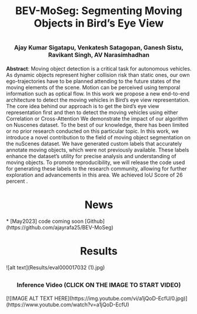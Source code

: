 <h1 align="center">BEV-MoSeg: Segmenting Moving Objects in Bird’s Eye View</h1>         
<h1 align="center"><font size="3">Ajay Kumar Sigatapu, Venkatesh Satagopan, Ganesh Sistu, Ravikant Singh, AV Narasimhadhan</font></h1>




 
 
 **Abstract**: Moving object detection is a critical task for autonomous
vehicles. As dynamic objects represent higher collision
risk than static ones, our own ego-trajectories have to be
planned attending to the future states of the moving elements of the scene. Motion can be perceived using temporal
information such as optical flow. In this work we propose
a new end-to-end architecture to detect the moving vehicles
in Bird’s eye view representation. The core idea behind our
approach is to get the bird’s eye view representation first
and then to detect the moving vehicles using either Correlation or Cross-Attention We demonstrate the impact of our
algorithm on Nuscenes dataset. To the best of our knowledge, there has been limited or no prior research conducted
on this particular topic. In this work, we introduce a novel
contribution to the field of moving object segmentation on
the nuScenes dataset. We have generated custom labels that
accurately annotate moving objects, which were not previously available. These labels enhance the dataset’s utility
for precise analysis and understanding of moving objects.
To promote reproducibility, we will release the code used for
generating these labels to the research community, allowing for further exploration and advancements in this area.
We achieved IoU Score of 26 percent . 
 
 <h1 align="center">News</h1> 
  * [May2023] code coming soon [Github](https://github.com/ajayrafa25/BEV-MoSeg) 


<h1 align="center">Results</h1> 
![alt text](Results/eval000017032 (1).jpg) 



<h2 align="center"><font size="3">Inference Video (CLICK ON THE IMAGE TO START VIDEO)</font></h2>
[![IMAGE ALT TEXT HERE](https://img.youtube.com/vi/a1jQoD-EcfU/0.jpg)](https://www.youtube.com/watch?v=a1jQoD-EcfU)





